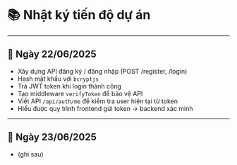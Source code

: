 # 📚 Nhật ký tiến độ dự án

---

## 📆 Ngày 22/06/2025

- Xây dựng API đăng ký / đăng nhập (POST /register, /login)
- Hash mật khẩu với `bcryptjs`
- Trả JWT token khi login thành công
- Tạo middleware `verifyToken` để bảo vệ API
- Viết API `/api/auth/me` để kiểm tra user hiện tại từ token
- Hiểu được quy trình frontend gửi token → backend xác minh

---

## 📆 Ngày 23/06/2025

- (ghi sau)
